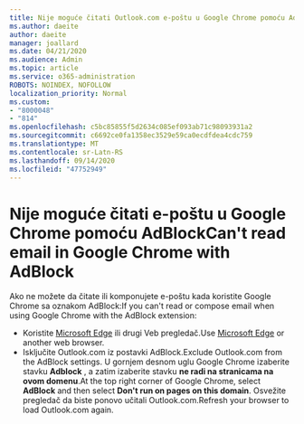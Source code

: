 ```yaml
---
title: Nije moguće čitati Outlook.com e-poštu u Google Chrome pomoću AdBlock
ms.author: daeite
author: daeite
manager: joallard
ms.date: 04/21/2020
ms.audience: Admin
ms.topic: article
ms.service: o365-administration
ROBOTS: NOINDEX, NOFOLLOW
localization_priority: Normal
ms.custom:
- "8000048"
- "814"
ms.openlocfilehash: c5bc85855f5d2634c085ef093ab71c98093931a2
ms.sourcegitcommit: c6692ce0fa1358ec3529e59ca0ecdfdea4cdc759
ms.translationtype: MT
ms.contentlocale: sr-Latn-RS
ms.lasthandoff: 09/14/2020
ms.locfileid: "47752949"
---
```

# <a name="cant-read-email-in-google-chrome-with-adblock"></a><span data-ttu-id="909d0-102">Nije moguće čitati e-poštu u Google Chrome pomoću AdBlock</span><span class="sxs-lookup"><span data-stu-id="909d0-102">Can't read email in Google Chrome with AdBlock</span></span>

<span data-ttu-id="909d0-103">Ako ne možete da čitate ili komponujete e-poštu kada koristite Google Chrome sa oznakom AdBlock:</span><span class="sxs-lookup"><span data-stu-id="909d0-103">If you can't read or compose email when using Google Chrome with the AdBlock extension:</span></span>

- <span data-ttu-id="909d0-104">Koristite [Microsoft Edge](https://go.microsoft.com/fwlink/p/?linkid=2001503&amp;clcid=0x409) ili drugi Veb pregledač.</span><span class="sxs-lookup"><span data-stu-id="909d0-104">Use [Microsoft Edge](https://go.microsoft.com/fwlink/p/?linkid=2001503&amp;clcid=0x409) or another web browser.</span></span>
- <span data-ttu-id="909d0-105">Isključite Outlook.com iz postavki AdBlock.</span><span class="sxs-lookup"><span data-stu-id="909d0-105">Exclude Outlook.com from the AdBlock settings.</span></span> <span data-ttu-id="909d0-106">U gornjem desnom uglu Google Chrome izaberite stavku **Adblock** , a zatim izaberite stavku **ne radi na stranicama na ovom domenu**.</span><span class="sxs-lookup"><span data-stu-id="909d0-106">At the top right corner of Google Chrome, select **AdBlock** and then select **Don't run on pages on this domain**.</span></span> <span data-ttu-id="909d0-107">Osvežite pregledač da biste ponovo učitali Outlook.com.</span><span class="sxs-lookup"><span data-stu-id="909d0-107">Refresh your browser to load Outlook.com again.</span></span>